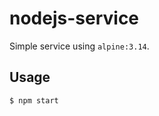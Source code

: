 # nodejs-service

Simple service using `alpine:3.14`.

## Usage

```shell
$ npm start
```

  
 


 
 
